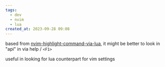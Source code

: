 ```yaml
---
tags:
  - dev
  - nvim
  - lua
created_at: 2023-09-28 09:08
---
```

based from [nvim-highlight-command-via-lua](nvim-highlight-command-via-lua.md), it might be better to look in "api" in via help / `<F1>`

useful in looking for lua counterpart for vim settings